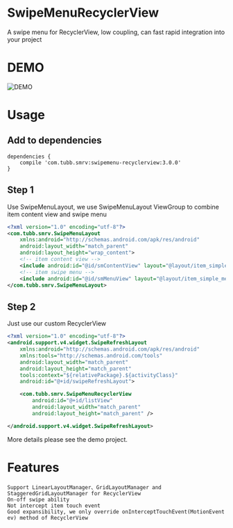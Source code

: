 SwipeMenuRecyclerView
=================
A swipe menu for RecyclerView, low coupling, can fast rapid integration into your project

DEMO
====
![DEMO](https://github.com/TUBB/SwipeMenuRecyclerView/blob/master/art/demo.gif)

Usage
======
Add to dependencies
-------------------
```
dependencies {
    compile 'com.tubb.smrv:swipemenu-recyclerview:3.0.0'
}
```
Step 1
------
Use SwipeMenuLayout, we use SwipeMenuLayout ViewGroup to combine item content view and swipe menu
```xml
<?xml version="1.0" encoding="utf-8"?>
<com.tubb.smrv.SwipeMenuLayout
    xmlns:android="http://schemas.android.com/apk/res/android"
    android:layout_width="match_parent"
    android:layout_height="wrap_content">
    <!-- item content view -->
    <include android:id="@id/smContentView" layout="@layout/item_simple_content"/>
    <!-- item swipe menu -->
    <include android:id="@id/smMenuView" layout="@layout/item_simple_menu"/>
</com.tubb.smrv.SwipeMenuLayout>
```
Step 2
------
Just use our custom RecyclerView
```xml
<?xml version="1.0" encoding="utf-8"?>
<android.support.v4.widget.SwipeRefreshLayout
    xmlns:android="http://schemas.android.com/apk/res/android"
    xmlns:tools="http://schemas.android.com/tools"
    android:layout_width="match_parent"
    android:layout_height="match_parent"
    tools:context="${relativePackage}.${activityClass}"
    android:id="@+id/swipeRefreshLayout">

    <com.tubb.smrv.SwipeMenuRecyclerView
        android:id="@+id/listView"
        android:layout_width="match_parent"
        android:layout_height="match_parent" />

</android.support.v4.widget.SwipeRefreshLayout>
```
More details please see the demo project.

Features
============
    Support LinearLayoutManager、GridLayoutManager and StaggeredGridLayoutManager for RecyclerView
    On-off swipe ability
    Not intercept item touch event
    Good expansibility, we only override onInterceptTouchEvent(MotionEvent ev) method of RecyclerView
